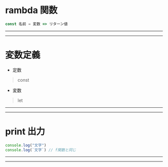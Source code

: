 # rambda 関数
```javascript
const 名前 = 変数 => リターン値
```
*****
---
# 変数定義
- 定数
> const
- 変数
> let

*****
---
# print 出力
```javascript
console.log("文字")
console.log(`文字`) // f関数と同じ
```

*****
---
